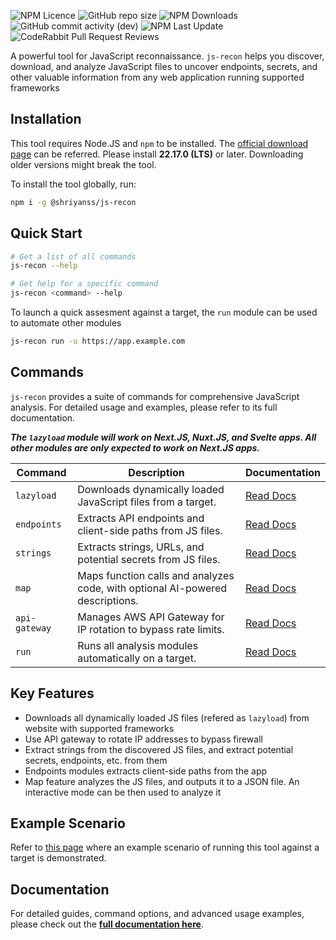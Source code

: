 ![NPM Licence](https://img.shields.io/npm/l/%40shriyanss%2Fjs-recon) ![GitHub repo size](https://img.shields.io/github/repo-size/shriyanss/js-recon) ![NPM Downloads](https://img.shields.io/npm/dm/%40shriyanss%2Fjs-recon) ![GitHub commit activity (dev)](https://img.shields.io/github/commit-activity/w/shriyanss/js-recon/dev) ![NPM Last Update](https://img.shields.io/npm/last-update/%40shriyanss%2Fjs-recon) ![CodeRabbit Pull Request Reviews](https://img.shields.io/coderabbit/prs/github/shriyanss/js-recon)

A powerful tool for JavaScript reconnaissance. `js-recon` helps you discover, download, and analyze JavaScript files to uncover endpoints, secrets, and other valuable information from any web application running supported frameworks

## Installation

This tool requires Node.JS and `npm` to be installed. The [official download page](https://nodejs.org/en/download) can be referred. Please install **22.17.0 (LTS)** or later. Downloading older versions might break the tool.

To install the tool globally, run:

```bash
npm i -g @shriyanss/js-recon
```

## Quick Start

```bash
# Get a list of all commands
js-recon --help

# Get help for a specific command
js-recon <command> --help
```

To launch a quick assesment against a target, the `run` module can be used to automate other modules

```bash
js-recon run -u https://app.example.com
```

## Commands

`js-recon` provides a suite of commands for comprehensive JavaScript analysis. For detailed usage and examples, please refer to its full documentation.

**_The `lazyload` module will work on Next.JS, Nuxt.JS, and Svelte apps. All other modules are only expected to work on Next.JS apps._**

| Command       | Description                                                                   | Documentation                      |
| ------------- | ----------------------------------------------------------------------------- | ---------------------------------- |
| `lazyload`    | Downloads dynamically loaded JavaScript files from a target.                  | [Read Docs](./docs/lazyload.md)    |
| `endpoints`   | Extracts API endpoints and client-side paths from JS files.                   | [Read Docs](./docs/endpoints.md)   |
| `strings`     | Extracts strings, URLs, and potential secrets from JS files.                  | [Read Docs](./docs/strings.md)     |
| `map`         | Maps function calls and analyzes code, with optional AI-powered descriptions. | [Read Docs](./docs/map.md)         |
| `api-gateway` | Manages AWS API Gateway for IP rotation to bypass rate limits.                | [Read Docs](./docs/api-gateway.md) |
| `run`         | Runs all analysis modules automatically on a target.                          | [Read Docs](./docs/run.md)         |

## Key Features

- Downloads all dynamically loaded JS files (refered as `lazyload`) from website with supported frameworks
- Use API gateway to rotate IP addresses to bypass firewall
- Extract strings from the discovered JS files, and extract potential secrets, endpoints, etc. from them
- Endpoints modules extracts client-side paths from the app
- Map feature analyzes the JS files, and outputs it to a JSON file. An interactive mode can be then used to analyze it

## Example Scenario

Refer to [this page](./docs/example-scenario.md) where an example scenario of running this tool against a target is demonstrated.

## Documentation

For detailed guides, command options, and advanced usage examples, please check out the **[full documentation here](./docs/README.md)**.
